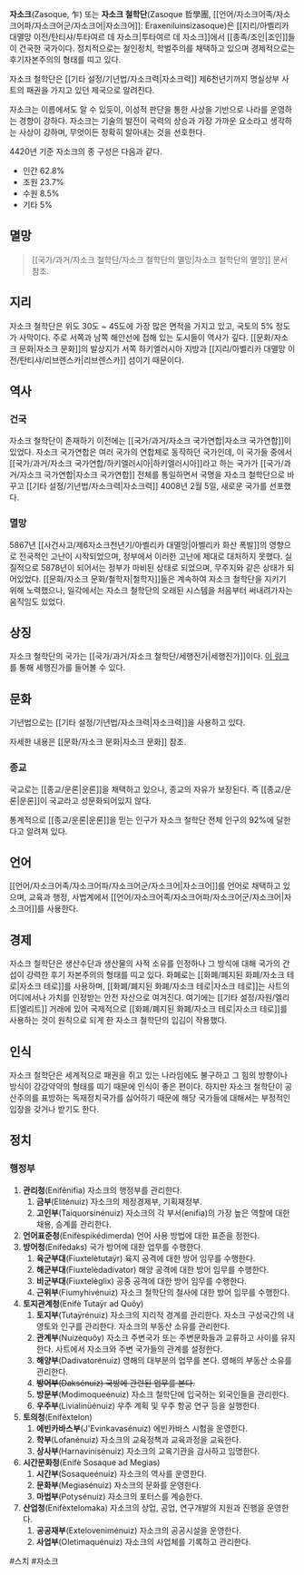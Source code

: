 **자소크**(Zasoque, 乍) 또는 **자소크 철학단**(Zasoque 哲學團, [[언어/자소크어족/자소크어파/자소크어군/자소크어|자소크어]]: Eraxeniluinsìzasoque)은 [[지리/아벨리카 대멸망 이전/탄티샤/투타여르 데 자소크|투타여르 데 자소크]]에서 [[종족/조인|조인]]들이 건국한 국가이다. 정치적으로는 철인정치, 학벌주의를 채택하고 있으며 경제적으로는 후기자본주의의 형태를 띠고 있다.

자소크 철학단은 [[기타 설정/기년법/자소크력|자소크력]] 제6천년기까지 명실상부 사트의 패권을 가지고 있던 제국으로 알려진다.

자소크는 이름에서도 알 수 있듯이, 이성적 판단을 통한 사상을 기반으로 나라를 운영하는 경향이 강하다. 자소크는 기술의 발전이 국력의 상승과 가장 가까운 요소라고 생각하는 사상이 강하며, 무엇이든 정확히 알아내는 것을 선호한다.

4420년 기준 자소크의 종 구성은 다음과 같다.
- 인간 62.8%
- 조원 23.7%
- 수원 8.5%
- 기타 5%

## 멸망

> [[국가/과거/자소크 철학단/자소크 철학단의 멸망|자소크 철학단의 멸망]] 문서 참조.

## 지리
자소크 철학단은 위도 30도 ~ 45도에 가장 많은 면적을 가지고 있고, 국토의 5% 정도가 사막이다. 주로 서쪽과 남쪽 해안선에 접해 있는 도시들이 역사가 깊다. [[문화/자소크 문화|자소크 문화]]의 발상지가 서쪽 하키엘러시아 지방과 [[지리/아벨리카 대멸망 이전/탄티샤/리브렌스카|리브렌스카]] 섬이기 때문이다.

## 역사

### 건국
자소크 철학단이 존재하기 이전에는 [[국가/과거/자소크 국가연합|자소크 국가연합]]이 있었다. 자소크 국가연합은 여러 국가의 연합체로 동작하던 국가인데, 이 국가들 중에서 [[국가/과거/자소크 국가연합/하키엘러시아|하키엘러시아]]라고 하는 국가가 [[국가/과거/자소크 국가연합|자소크 국가연합]] 전체를 통일하면서 국명을 자소크 철학단으로 바꾸고 [[기타 설정/기년법/자소크력|자소크력]] 4008년 2월 5일, 새로운 국가를 선포했다.

### 멸망
5867년 [[사건사고/제6자소크천년기/아벨리카 대멸망|아벨리카 화산 폭발]]의 영향으로 전국적인 고난이 시작되었으며, 정부에서 이러한 고난에 제대로 대처하지 못했다. 실질적으로 5878년이 되어서는 정부가 마비된 상태로 되었으며, 무주지와 같은 상태가 되어있었다. [[문화/자소크 문화/철학자|철학자]]들은 계속하여 자소크 철학단을 지키기 위해 노력했으나, 일각에서는 자소크 철학단의 오래된 시스템을 처음부터 써내려가자는 움직임도 있었다.

## 상징
자소크 철학단의 국가는 [[국가/과거/자소크 철학단/세행진가|세행진가]]이다. [이 링크](https://youtu.be/m7qG_NvaWwg?si=9O8QSJtUF_SqDEcO)를 통해 세행진가를 들어볼 수 있다.

## 문화
기년법으로는 [[기타 설정/기년법/자소크력|자소크력]]을 사용하고 있다.

자세한 내용은 [[문화/자소크 문화|자소크 문화]] 참조.

### 종교
국교로는 [[종교/운론|운론]]을 채택하고 있으나, 종교의 자유가 보장된다. 즉 [[종교/운론|운론]]이 국교라고 성문화되어있지 않다.

통계적으로 [[종교/운론|운론]]을 믿는 인구가 자소크 철학단 전체 인구의 92%에 달한다고 알려져 있다.

## 언어
[[언어/자소크어족/자소크어파/자소크어군/자소크어|자소크어]]를 언어로 채택하고 있으며, 교육과 행정, 사법계에서 [[언어/자소크어족/자소크어파/자소크어군/자소크어|자소크어]]를 사용한다.

## 경제
자소크 철학단은 생산수단과 생산물의 사적 소유를 인정하나 그 방식에 대해 국가의 간섭이 강력한 후기 자본주의의 형태를 띠고 있다. 화폐로는 [[화폐/폐지된 화폐/자소크 테로|자소크 테로]]를 사용하며, [[화폐/폐지된 화폐/자소크 테로|자소크 테로]]는 사트의 어디에서나 가치를 인정받는 안전 자산으로 여겨진다. 여기에는 [[기타 설정/자원/엘리트|엘리트]] 거래에 있어 국제적으로 [[화폐/폐지된 화폐/자소크 테로|자소크 테로]]를 사용하는 것이 원칙으로 되게 한 자소크 철학단의 입김이 작용했다.

## 인식
자소크 철학단은 세계적으로 패권을 쥐고 있는 나라임에도 불구하고 그 힘의 방향이나 방식이 강강약약의 형태를 띠기 때문에 인식이 좋은 편이다. 하지만 자소크 철학단이 공산주의를 표방하는 독재정치국가를 싫어하기 때문에 해당 국가들에 대해서는 부정적인 입장을 갖거나 받기도 한다.

## 정치

### 행정부
1. **관리청**(Enifênifia) 자소크의 행정부를 관리한다.
    1. **금부**(Eliténuiz) 자소크의 제정경제부, 기획재정부.
    2. **고인부**(Taiquorsinénuiz) 자소크의 각 부서(enifia)의 가장 높은 역할에 대한 채용, 승계를 관리한다.
2. **언어표준청**(Enifèspikédimerda) 언어 사용 방법에 대한 표준을 정한다.
3. **방어청**(Enifèdaks) 국가 방어에 대한 업무를 수행한다.
    1. **육군부대**(Fiuxtelètutaÿr) 육지 공격에 대한 방어 임무를 수행한다.
    2. **해군부대**(Fiuxtelèdadivator) 해양 공격에 대한 방어 임무를 수행한다.
    3. **비군부대**(Fiuxtelèglix) 공중 공격에 대한 방어 임무를 수행한다.
    4. **근위부**(Fiumyhivénuiz) 자소크 철학단의 철사에 대한 방어 임무를 수행한다.
4. **토지관계청**(Enifè Tutaÿr ad Quôy)
    1. **토지부**(Tutaÿrénuiz) 자소크의 지리적 경계를 관리한다. 자소크 구성국간의 내 영토와 인구를 관리한다. 자소크의 부동산 소유를 관리한다.
    2. **관계부**(Nuizèquôy) 자소크 주변국가 또는 주변문화들과 교류하고 사이를 유지한다. 사트에서 자소크와 주변 국가들의 관계를 설정한다.
    3. **해양부**(Dadivatorénuiz) 영해의 대부분의 업무를 본다. 영해의 부동산 소유를 관리한다.
    4. ~~**방어부**(Daksénuiz) 국방에 관련된 업무를 본다.~~
    5. **방문부**(Modimoqueénuiz) 자소크 철학단에 입국하는 외국인들을 관리한다.
    6. **우주부**(Livialinüénuiz) 우주 계획 및 우주 항공 연구 등을 실행한다.
5. **토의청**(Enifèxtelon)
    1. **에빈카바스부**(J'Evinkavasénuiz) 에빈카바스 시험을 운영한다.
    2. **학부**(Lofanénuiz) 자소크의 교육정책과 교육과정을 교육한다.
    3. **상사부**(Harnavinisénuiz) 자소크의 교육기관을 감사하고 임명한다.
6. **시간문화청**(Enifè Sosaque ad Megias)
    1. **시간부**(Sosaqueénuiz) 자소크의 역사를 운영한다.
    2. **문화부**(Megiasénuiz) 자소크의 문화를 운영한다.
    3. **마법부**(Potysénuiz) 자소크의 포터스를 계승한다.
7. **산업청**(Enifèxtelomaka) 자소크의 상업, 공업, 연구개발의 지원과 진행을 운영한다.
    1. **공공재부**(Exteloveniménuiz) 자소크의 공공시설을 운영한다.
    2. **사업부**(Oletimaquénuiz) 자소크의 사업체를 기록하고 관리한다.

#스치 #자소크
